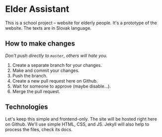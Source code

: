 # Elder Assistant

This is a school project – website for elderly people. It's a prototype of the website. The texts are in Slovak language.

## How to make changes

*Don't push directly to `master`, others will hate you.*

1. Create a separate branch for your changes.
2. Make and commit your changes.
3. Push the branch.
4. Create a new pull request here on Github.
5. Wait for someone to approve (maybe disable...).
6. Merge the pull request.

## Technologies

Let's keep this simple and frontend-only. The site will be hosted right here on Github. We'll use simple HTML, CSS, and JS. Jekyll will also help to process the files, check its docs.
